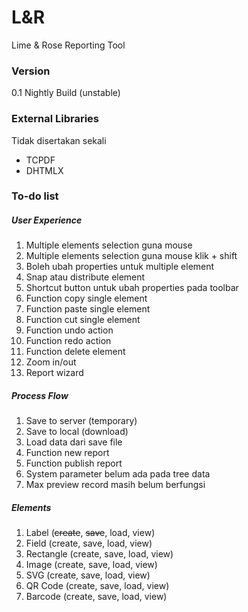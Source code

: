 # L&R
Lime & Rose Reporting Tool

### Version
0.1 Nightly Build (unstable)

### External Libraries
Tidak disertakan sekali
* TCPDF
* DHTMLX

### To-do list
##### User Experience
1. Multiple elements selection guna mouse
2. Multiple elements selection guna mouse klik + shift
3. Boleh ubah properties untuk multiple element
4. Snap atau distribute element
5. Shortcut button untuk ubah properties pada toolbar
6. Function copy single element
7. Function paste single element
8. Function cut single element
9. Function undo action
10. Function redo action
11. Function delete element
12. Zoom in/out
13. Report wizard

##### Process Flow
1. Save to server (temporary)
2. Save to local (download)
3. Load data dari save file
4. Function new report
5. Function publish report
6. System parameter belum ada pada tree data
7. Max preview record masih belum berfungsi

##### Elements
1. Label (~~create~~, ~~save~~, load, view)
2. Field (create, save, load, view)
3. Rectangle (create, save, load, view)
4. Image (create, save, load, view)
5. SVG (create, save, load, view)
6. QR Code (create, save, load, view)
7. Barcode (create, save, load, view)